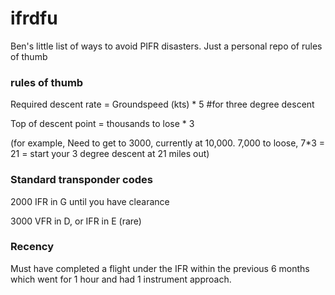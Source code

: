 # ifrdfu
 Ben's little list of ways to avoid PIFR disasters. Just a personal repo of rules of thumb

### rules of thumb
Required descent rate = Groundspeed (kts) * 5 #for three degree descent

Top of descent point = thousands to lose * 3

(for example, Need to get to 3000, currently at 10,000. 7,000 to loose, 7*3 = 21 = start your 3 degree descent at 21 miles out)

### Standard transponder codes
2000 IFR in G until you have clearance

3000 VFR in D, or IFR in E (rare)

### Recency
Must have completed a flight under the IFR within the previous 6 months which went for 1 hour and had 1 instrument approach.
